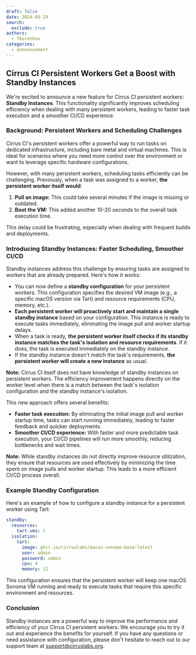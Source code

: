 ```yaml
---
draft: false
date: 2024-03-29
search:
  exclude: true
authors:
  - fkorotkov
categories:
  - announcement
---
```


## Cirrus CI Persistent Workers Get a Boost with Standby Instances

We're excited to announce a new feature for Cirrus CI persistent workers: **Standby Instances**. This functionality significantly improves scheduling efficiency when dealing with many persistent workers, leading to faster task execution and a smoother CI/CD experience.

### Background: Persistent Workers and Scheduling Challenges

Cirrus CI's persistent workers offer a powerful way to run tasks on dedicated infrastructure, including bare metal and virtual machines. This is ideal for scenarios where you need more control over the environment or want to leverage specific hardware configurations.

However, with many persistent workers, scheduling tasks efficiently can be challenging. Previously, when a task was assigned to a worker, **the persistent worker itself would**:

1. **Pull an image:** This could take several minutes if the image is missing or outdated.
2. **Boot the VM:** This added another 10-20 seconds to the overall task execution time.

This delay could be frustrating, especially when dealing with frequent builds and deployments.

### Introducing Standby Instances: Faster Scheduling, Smoother CI/CD

Standby instances address this challenge by ensuring tasks are assigned to workers that are already prepared. Here's how it works:

* You can now define a **standby configuration** for your persistent workers. This configuration specifies the desired VM image (e.g., a specific macOS version via Tart) and resource requirements (CPU, memory, etc.).
* **Each persistent worker will proactively start and maintain a single standby instance** based on your configuration. This instance is ready to execute tasks immediately, eliminating the image pull and worker startup delays.
* When a task is ready, **the persistent worker itself checks if its standby instance matches the task's isolation and resource requirements**. If it does, the task is executed immediately on the standby instance.
* If the standby instance doesn't match the task's requirements, **the persistent worker will create a new instance** as usual.

**Note:** Cirrus CI itself does not have knowledge of standby instances on persistent workers. The efficiency improvement happens directly on the worker level when there is a match between the task's isolation configuration and the standby instance's isolation.

This new approach offers several benefits:

* **Faster task execution:** By eliminating the initial image pull and worker startup time, tasks can start running immediately, leading to faster feedback and quicker deployments.
* **Smoother CI/CD experience:** With faster and more predictable task execution, your CI/CD pipelines will run more smoothly, reducing bottlenecks and wait times.

**Note:** While standby instances do not directly improve resource utilization, they ensure that resources are used effectively by minimizing the time spent on image pulls and worker startup. This leads to a more efficient CI/CD process overall.

### Example Standby Configuration

Here's an example of how to configure a standby instance for a persistent worker using Tart:

```yaml
standby:
  resources:
    tart-vms: 1
  isolation:
    tart:
      image: ghcr.io/cirruslabs/macos-sonoma-base:latest
      user: admin
      password: admin
      cpu: 4
      memory: 12
```

This configuration ensures that the persistent worker will keep one macOS Sonoma VM running and ready to execute tasks that require this specific environment and resources.

### Conclusion

Standby instances are a powerful way to improve the performance and efficiency of your Cirrus CI persistent workers. We encourage you to try it out and experience the benefits for yourself. If you have any questions or need assistance with configuration, please don't hesitate to reach out to our support team at [support@cirruslabs.org](mailto:support@cirruslabs.org).
